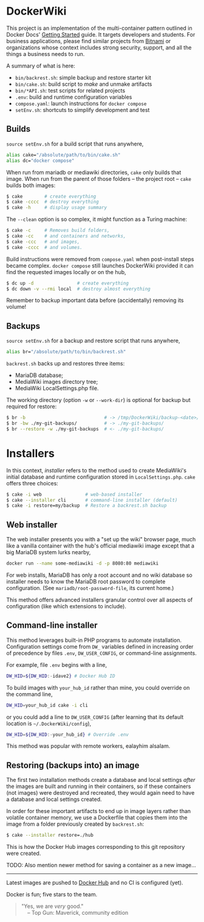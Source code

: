 # DockerWiki

This project is an implementation of the multi-container pattern outlined
in Docker Docs'
[Getting Started](https://docs.docker.com/get-started/07_multi_container/)
guide.
It targets developers and students.
For business applications, please find similar projects from
[Bitnami](https://hub.docker.com/r/bitnami/mediawiki) or organizations
whose context includes strong security, support, and all the things a
business needs to run.

A summary of what is here:

- `bin/backrest.sh`: simple backup and restore starter kit
- `bin/cake.sh`: build script to *make* and unmake artifacts
- `bin/*API.sh`: test scripts for related projects
- `.env`: build and runtime configuration variables
- `compose.yaml`: launch instructions for `docker compose`
- `setEnv.sh`: shortcuts to simplify development and test

## Builds

`source setEnv.sh` for a build script that runs anywhere,
```bash
alias cake="/absolute/path/to/bin/cake.sh"
alias dc="docker compose"
```
When run from mariadb or mediawiki directories, `cake` only builds that image.
When run from the parent of those folders &ndash; the project root &ndash;
`cake` builds both images:
```bash
$ cake        # create everything
$ cake -cccc  # destroy everything
$ cake -h     # display usage summary
```
The `--clean` option is so complex, it might function as a Turing machine:
```bash
$ cake -c     # Removes build folders,
$ cake -cc    # and containers and networks,
$ cake -ccc   # and images,
$ cake -cccc  # and volumes.
```
Build instructions were removed from `compose.yaml` when post-install steps
became complex. `docker compose` still launches DockerWiki provided it can
find the requested images locally or on the hub,
```bash
$ dc up -d                # create everything
$ dc down -v --rmi local  # destroy almost everything
```
Remember to backup important data before (accidentally) removing its volume!

## Backups

`source setEnv.sh` for a backup and restore script that runs anywhere,
```bash
alias br="/absolute/path/to/bin/backrest.sh"
```
`backrest.sh` backs up and restores three items:
- MariaDB database;
- MediaWiki images directory tree;
- MediaWiki LocalSettings.php file.

The working directory (option `-w` or `--work-dir`) is
optional for backup but required for restore:
```bash
$ br -b                             # -> /tmp/DockerWiki/backup-<date>/
$ br -bw ./my-git-backups/          # -> ./my-git-backups/
$ br --restore -w ./my-git-backups  # <- ./my-git-backups/
```

# Installers

In this context, *installer* refers to the method used to create MediaWiki's
initial database and runtime configuration stored in `LocalSettings.php`.
`cake` offers three choices:
```bash
$ cake -i web                # web-based installer
$ cake --installer cli       # command-line installer (default)
$ cake -i restore=my/backup  # Restore a backrest.sh backup
```
## Web installer
The web installer presents you with a "set up the wiki" browser page, much like a vanilla container with the hub's official mediawiki image except that a big MariaDB system lurks nearby,
```bash
docker run --name some-mediawiki -d -p 8080:80 mediawiki
```
For web installs, MariaDB has only a root account and no wiki database so installer needs to know the MariaDB root password to complete configuration. (See `mariadb/root-password-file`, its current home.)

This method offers advanced installers granular control over all aspects of configuration (like which extensions to include).

## Command-line installer
This method leverages built-in PHP programs to automate installation. Configuration settings come from `DW_` variables defined in increasing order of precedence by files `.env`, `DW_USER_CONFIG`, or command-line assignments.

For example, file `.env` begins with a line,
```bash
DW_HID=${DW_HID:-idave2} # Docker Hub ID
```
To build images with `your_hub_id` rather than mine, you could override on the command line,
```bash
DW_HID=your_hub_id cake -i cli
```
or you could add a line to `DW_USER_CONFIG` (after learning that its default location is `~/.DockerWiki/config`),
```bash
DW_HID=${DW_HID:-your_hub_id} # Override .env
```

This method was popular with remote workers, ealayhim alsalam.

## Restoring (backups into) an image
The first two installation methods create a database and local settings *after* the
images are built and running in their containers, so if these containers
(not images) were destroyed and recreated, they would again need to have
a database and local settings created.

In order for these important artifacts to end up in image layers rather
than volatile container memory, we use a Dockerfile that copies them into
the image from a folder previously created by `backrest.sh`:
```bash
$ cake --installer restore=./hub
```
This is how the Docker Hub images corresponding to this git repository
were created.

TODO: Also mention newer method for saving a container as a new image...

---

Latest images are pushed to [Docker Hub](https://hub.docker.com/u/idave2) and no CI is configured (yet).

Docker is fun; five stars to the team.

> "Yes, we are *very* good."<br/>
> &nbsp;&nbsp;&nbsp; – Top Gun: Maverick, community edition
